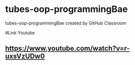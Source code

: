 # tubes-oop-programmingBae
tubes-oop-programmingBae created by GitHub Classroom

#Link Youtube
## https://www.youtube.com/watch?v=r-uxsVzUDw0
